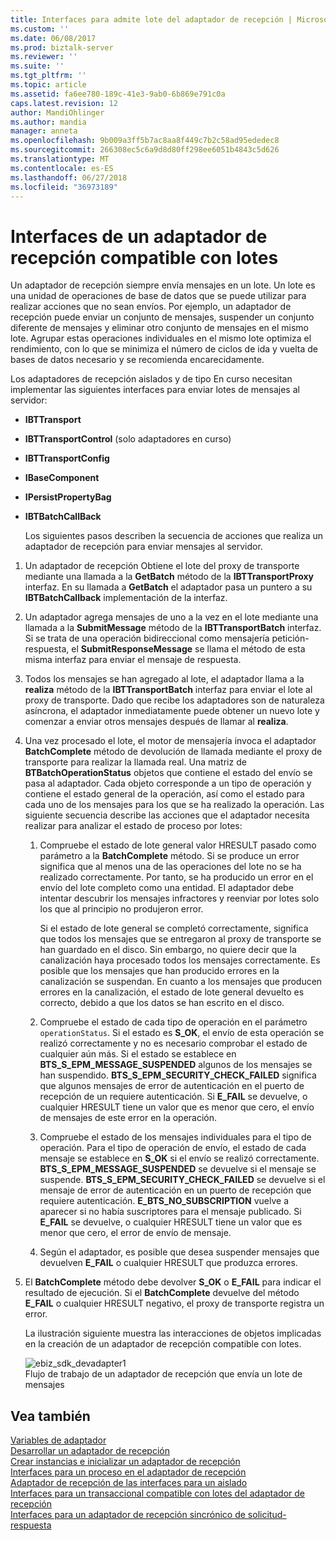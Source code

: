 ```yaml
---
title: Interfaces para admite lote del adaptador de recepción | Microsoft Docs
ms.custom: ''
ms.date: 06/08/2017
ms.prod: biztalk-server
ms.reviewer: ''
ms.suite: ''
ms.tgt_pltfrm: ''
ms.topic: article
ms.assetid: fa6ee780-189c-41e3-9ab0-6b869e791c0a
caps.latest.revision: 12
author: MandiOhlinger
ms.author: mandia
manager: anneta
ms.openlocfilehash: 9b009a3ff5b7ac8aa8f449c7b2c58ad95ededec8
ms.sourcegitcommit: 266308ec5c6a9d8d80ff298ee6051b4843c5d626
ms.translationtype: MT
ms.contentlocale: es-ES
ms.lasthandoff: 06/27/2018
ms.locfileid: "36973189"
---
```

# <a name="interfaces-for-a-batch-supported-receive-adapter"></a>Interfaces de un adaptador de recepción compatible con lotes
Un adaptador de recepción siempre envía mensajes en un lote. Un lote es una unidad de operaciones de base de datos que se puede utilizar para realizar acciones que no sean envíos. Por ejemplo, un adaptador de recepción puede enviar un conjunto de mensajes, suspender un conjunto diferente de mensajes y eliminar otro conjunto de mensajes en el mismo lote. Agrupar estas operaciones individuales en el mismo lote optimiza el rendimiento, con lo que se minimiza el número de ciclos de ida y vuelta de bases de datos necesario y se recomienda encarecidamente.  
  
 Los adaptadores de recepción aislados y de tipo En curso necesitan implementar las siguientes interfaces para enviar lotes de mensajes al servidor:  
  
- **IBTTransport**  
  
- **IBTTransportControl** (solo adaptadores en curso)  
  
- **IBTTransportConfig**  
  
- **IBaseComponent**  
  
- **IPersistPropertyBag**  
  
- **IBTBatchCallBack**  
  
  Los siguientes pasos describen la secuencia de acciones que realiza un adaptador de recepción para enviar mensajes al servidor.  
  
1. Un adaptador de recepción Obtiene el lote del proxy de transporte mediante una llamada a la **GetBatch** método de la **IBTTransportProxy** interfaz. En su llamada a **GetBatch** el adaptador pasa un puntero a su **IBTBatchCallback** implementación de la interfaz.  
  
2. Un adaptador agrega mensajes de uno a la vez en el lote mediante una llamada a la **SubmitMessage** método de la **IBTTransportBatch** interfaz. Si se trata de una operación bidireccional como mensajería petición-respuesta, el **SubmitResponseMessage** se llama el método de esta misma interfaz para enviar el mensaje de respuesta.  
  
3. Todos los mensajes se han agregado al lote, el adaptador llama a la **realiza** método de la **IBTTransportBatch** interfaz para enviar el lote al proxy de transporte. Dado que recibe los adaptadores son de naturaleza asíncrona, el adaptador inmediatamente puede obtener un nuevo lote y comenzar a enviar otros mensajes después de llamar al **realiza**.  
  
4. Una vez procesado el lote, el motor de mensajería invoca el adaptador **BatchComplete** método de devolución de llamada mediante el proxy de transporte para realizar la llamada real. Una matriz de **BTBatchOperationStatus** objetos que contiene el estado del envío se pasa al adaptador. Cada objeto corresponde a un tipo de operación y contiene el estado general de la operación, así como el estado para cada uno de los mensajes para los que se ha realizado la operación. Las siguiente secuencia describe las acciones que el adaptador necesita realizar para analizar el estado de proceso por lotes:  
  
   1.  Compruebe el estado de lote general valor HRESULT pasado como parámetro a la **BatchComplete** método. Si se produce un error significa que al menos una de las operaciones del lote no se ha realizado correctamente. Por tanto, se ha producido un error en el envío del lote completo como una entidad. El adaptador debe intentar descubrir los mensajes infractores y reenviar por lotes solo los que al principio no produjeron error.  
  
        Si el estado de lote general se completó correctamente, significa que todos los mensajes que se entregaron al proxy de transporte se han guardado en el disco. Sin embargo, no quiere decir que la canalización haya procesado todos los mensajes correctamente. Es posible que los mensajes que han producido errores en la canalización se suspendan. En cuanto a los mensajes que producen errores en la canalización, el estado de lote general devuelto es correcto, debido a que los datos se han escrito en el disco.  
  
   2.  Compruebe el estado de cada tipo de operación en el parámetro `operationStatus`. Si el estado es **S_OK**, el envío de esta operación se realizó correctamente y no es necesario comprobar el estado de cualquier aún más. Si el estado se establece en **BTS_S_EPM_MESSAGE_SUSPENDED** algunos de los mensajes se han suspendido. **BTS_S_EPM_SECURITY_CHECK_FAILED** significa que algunos mensajes de error de autenticación en el puerto de recepción de un requiere autenticación. Si **E_FAIL** se devuelve, o cualquier HRESULT tiene un valor que es menor que cero, el envío de mensajes de este error en la operación.  
  
   3.  Compruebe el estado de los mensajes individuales para el tipo de operación. Para el tipo de operación de envío, el estado de cada mensaje se establece en **S_OK** si el envío se realizó correctamente. **BTS_S_EPM_MESSAGE_SUSPENDED** se devuelve si el mensaje se suspende. **BTS_S_EPM_SECURITY_CHECK_FAILED** se devuelve si el mensaje de error de autenticación en un puerto de recepción que requiere autenticación. **E_BTS_NO_SUBSCRIPTION** vuelve a aparecer si no había suscriptores para el mensaje publicado. Si **E_FAIL** se devuelve, o cualquier HRESULT tiene un valor que es menor que cero, el error de envío de mensaje.  
  
   4.  Según el adaptador, es posible que desea suspender mensajes que devuelven **E_FAIL** o cualquier HRESULT que produzca errores.  
  
5. El **BatchComplete** método debe devolver **S_OK** o **E_FAIL** para indicar el resultado de ejecución. Si el **BatchComplete** devuelve del método **E_FAIL** o cualquier HRESULT negativo, el proxy de transporte registra un error.  
  
   La ilustración siguiente muestra las interacciones de objetos implicadas en la creación de un adaptador de recepción compatible con lotes.  
  
   ![](../core/media/ebiz-sdk-devadapter1.gif "ebiz_sdk_devadapter1")  
   Flujo de trabajo de un adaptador de recepción que envía un lote de mensajes  
  
## <a name="see-also"></a>Vea también  
 [Variables de adaptador](../core/adapter-variables.md)   
 [Desarrollar un adaptador de recepción](../core/developing-a-receive-adapter.md)   
 [Crear instancias e inicializar un adaptador de recepción](../core/instantiating-and-initializing-a-receive-adapter.md)   
 [Interfaces para un proceso en el adaptador de recepción](../core/interfaces-for-an-in-process-receive-adapter.md)   
 [Adaptador de recepción de las interfaces para un aislado](../core/interfaces-for-an-isolated-receive-adapter.md)   
 [Interfaces para un transaccional compatible con lotes del adaptador de recepción](../core/interfaces-for-a-transactional-batch-supported-receive-adapter.md)   
 [Interfaces para un adaptador de recepción sincrónico de solicitud-respuesta](../core/interfaces-for-a-synchronous-request-response-receive-adapter.md)